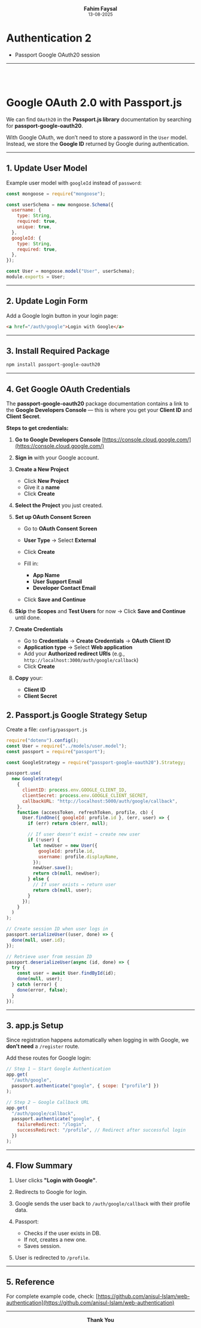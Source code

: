 <p align="center">
  <strong>Fahim Faysal</strong><br>
  <sub>13-08-2025</sub>
</p>



# Authentication 2

* Passport Google OAuth20 session


---

<br> 
<br>

# **Google OAuth 2.0 with Passport.js**

We can find `OAuth20` in the **Passport.js library** documentation by searching for **passport-google-oauth20**.

With Google OAuth, we don’t need to store a password in the `User` model.
Instead, we store the **Google ID** returned by Google during authentication.

---

## **1. Update User Model**

Example user model with `googleId` instead of `password`:

```javascript
const mongoose = require("mongoose");

const userSchema = new mongoose.Schema({
  username: {
    type: String,
    required: true,
    unique: true,
  },
  googleId: {
    type: String,
    required: true,
  },
});

const User = mongoose.model("User", userSchema);
module.exports = User;
```

---

## **2. Update Login Form**

Add a Google login button in your login page:

```html
<a href="/auth/google">Login with Google</a>
```

---

## **3. Install Required Package**

```bash
npm install passport-google-oauth20
```

---

## **4. Get Google OAuth Credentials**

The **passport-google-oauth20** package documentation contains a link to the
**Google Developers Console** — this is where you get your **Client ID** and **Client Secret**.

**Steps to get credentials:**

1. **Go to Google Developers Console**
   [https://console.cloud.google.com/](https://console.cloud.google.com/)

2. **Sign in** with your Google account.

3. **Create a New Project**

   * Click **New Project**
   * Give it a **name**
   * Click **Create**

4. **Select the Project** you just created.

5. **Set up OAuth Consent Screen**

   * Go to **OAuth Consent Screen**
   * **User Type** → Select **External**
   * Click **Create**
   * Fill in:

     * **App Name**
     * **User Support Email**
     * **Developer Contact Email**
   * Click **Save and Continue**

6. **Skip** the **Scopes** and **Test Users** for now → Click **Save and Continue** until done.

7. **Create Credentials**

   * Go to **Credentials** → **Create Credentials** → **OAuth Client ID**
   * **Application type** → Select **Web application**
   * Add your **Authorized redirect URIs** (e.g., `http://localhost:3000/auth/google/callback`)
   * Click **Create**

8. **Copy** your:

   * **Client ID**
   * **Client Secret**



## **2. Passport.js Google Strategy Setup**

Create a file: `config/passport.js`

```javascript
require("dotenv").config();
const User = require("../models/user.model");
const passport = require("passport");

const GoogleStrategy = require("passport-google-oauth20").Strategy;

passport.use(
  new GoogleStrategy(
    {
      clientID: process.env.GOOGLE_CLIENT_ID,
      clientSecret: process.env.GOOGLE_CLIENT_SECRET,
      callbackURL: "http://localhost:5000/auth/google/callback",
    },
    function (accessToken, refreshToken, profile, cb) {
      User.findOne({ googleId: profile.id }, (err, user) => {
        if (err) return cb(err, null);

        // If user doesn't exist → create new user
        if (!user) {
          let newUser = new User({
            googleId: profile.id,
            username: profile.displayName,
          });
          newUser.save();
          return cb(null, newUser);
        } else {
          // If user exists → return user
          return cb(null, user);
        }
      });
    }
  )
);

// Create session ID when user logs in
passport.serializeUser((user, done) => {
  done(null, user.id);
});

// Retrieve user from session ID
passport.deserializeUser(async (id, done) => {
  try {
    const user = await User.findById(id);
    done(null, user);
  } catch (error) {
    done(error, false);
  }
});
```

---

## **3. app.js Setup**

Since registration happens automatically when logging in with Google,
we **don’t need** a `/register` route.

Add these routes for Google login:

```javascript
// Step 1 — Start Google Authentication
app.get(
  "/auth/google",
  passport.authenticate("google", { scope: ["profile"] })
);

// Step 2 — Google Callback URL
app.get(
  "/auth/google/callback",
  passport.authenticate("google", {
    failureRedirect: "/login",
    successRedirect: "/profile", // Redirect after successful login
  })
);
```

---

## **4. Flow Summary**

1. User clicks **"Login with Google"**.
2. Redirects to Google for login.
3. Google sends the user back to `/auth/google/callback` with their profile data.
4. Passport:

   * Checks if the user exists in DB.
   * If not, creates a new one.
   * Saves session.
5. User is redirected to `/profile`.

---

## **5. Reference**

For complete example code, check:
[https://github.com/anisul-Islam/web-authentication](https://github.com/anisul-Islam/web-authentication)

---

<p align="center">
  <strong>Thank You</strong><br>
</p>

